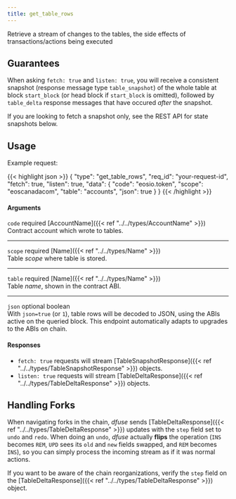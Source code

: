 ```yaml
---
title: get_table_rows
---
```

Retrieve a stream of changes to the tables, the side effects of
transactions/actions being executed

## Guarantees

When asking `fetch: true` and `listen: true`, you will receive a
consistent snapshot (response message type `table_snapshot`) of the whole table
at block `start_block` (or head block if `start_block` is omitted),
followed by `table_delta` response messages that have occured *after* the snapshot.

If you are looking to fetch a snapshot only, see the REST API for
state snapshots below.

## Usage

Example request:

{{< highlight json >}}
{
  "type": "get_table_rows",
  "req_id": "your-request-id",
  "fetch": true,
  "listen": true,
  "data": {
    "code": "eosio.token",
    "scope": "eoscanadacom",
    "table": "accounts",
    "json": true
  }
}
{{< /highlight >}}

#### Arguments

`code` required [AccountName]({{< ref "../../types/AccountName" >}})<br>
Contract account which wrote to tables.

***

`scope` required [Name]({{< ref "../../types/Name" >}})<br>
Table _scope_ where table is stored.

***

`table` required [Name]({{< ref "../../types/Name" >}})<br>
Table _name_, shown in the contract ABI.

***

`json` optional boolean<br>
With `json=true` (or `1`), table rows will be decoded to JSON, using the ABIs active on the queried block. This endpoint automatically adapts to upgrades to the ABIs on chain.

#### Responses

* `fetch: true` requests will stream [TableSnapshotResponse]({{< ref "../../types/TableSnapshotResponse" >}}) objects.
* `listen: true` requests will stream [TableDeltaResponse]({{< ref "../../types/TableDeltaResponse" >}}) objects.

## Handling Forks

When navigating forks in the chain, _dfuse_ sends
[TableDeltaResponse]({{< ref "../../types/TableDeltaResponse" >}}) updates with the `step` field set to
`undo` and `redo`. When doing an `undo`, _dfuse_ actually **flips**
the operation (`INS` becomes `REM`, `UPD` sees its `old` and `new`
fields swapped, and `REM` becomes `INS`), so you can simply process
the incoming stream as if it was normal actions.

If you want to be aware of the chain reorganizations, verify the
`step` field on the [TableDeltaResponse]({{< ref "../../types/TableDeltaResponse" >}}) object.
